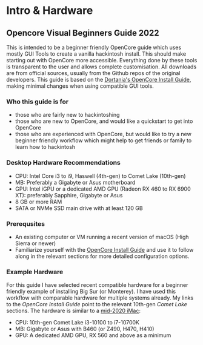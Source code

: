 # Intro & Hardware

## Opencore Visual Beginners Guide 2022

This is intended to be a beginner friendly OpenCore guide which uses mostly GUI Tools to create a vanilla hackintosh install. This should make starting out with OpenCore more accessible. Everything done by these tools is transparent to the user and allows complete customisation. All downloads are from official sources, usually from the Github repos of the original developers. This guide is based on the [Dortania's OpenCore Install Guide](https://dortania.github.io/OpenCore-Install-Guide/), making minimal changes when using compatible GUI tools.

### Who this guide is for

* those who are fairly new to hackintoshing
* those who are new to OpenCore, and would like a quickstart to get into OpenCore
* those who are experienced with OpenCore, but would like to try a new beginner friendly workflow which might help to get friends or family to learn how to hackintosh

### Desktop Hardware Recommendations

* CPU: Intel Core i3 to i9, Haswell (4th-gen) to Comet Lake (10th-gen)
* MB: Preferably a Gigabyte or Asus motherboard
* GPU: Intel iGPU or a dedicated AMD GPU (Radeon RX 460 to RX 6900 XT): preferably Sapphire, Gigabyte or Asus
* 8 GB or more RAM
* SATA or NVMe SSD main drive with at least 120 GB

### Prerequsites

* An existing computer or VM running a recent version of macOS (High Sierra or newer)
* Familiarize yourself with the [OpenCore Install Guide](https://dortania.github.io/OpenCore-Install-Guide/) and use it to follow along in the relevant sections for more detailed configuration options.

### Example Hardware

For this guide I have selected recent compatible hardware for a beginner friendly example of installing Big Sur (or Monterey). I have used this workflow with comparable hardware for multiple systems already. My links to the _OpenCore Install Guide_ point to the relevant 10th-gen _Comet Lake_ sections. The hardware is similar to a [mid-2020 iMac](https://everymac.com/systems/apple/imac/specs/imac-core-i7-3.8-8-core-27-inch-retina-5k-2020-20-2-specs.html):

* CPU: 10th-gen Comet Lake i3-10100 to i7-10700K
* MB: Gigabyte or Asus with B460 (or Z490, H470, H410)
* GPU: A dedicated AMD GPU, RX 560 and above as a minimum
